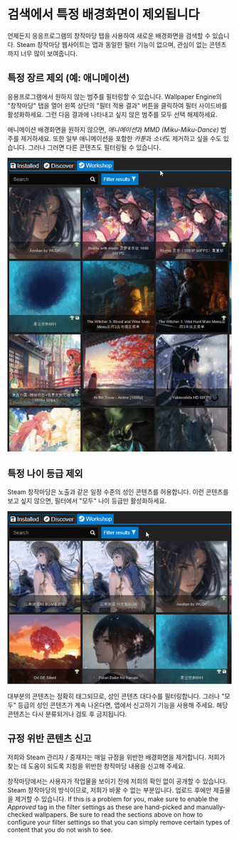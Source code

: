# 검색에서 특정 배경화면이 제외됩니다

언제든지 응응프로그램의 창작마당 탭을 사용하여 새로운 배경화면을 검색할 수 있습니다. Steam 창작마당 웹사이트는 앱과 동일한 필터 기능이 없으며, 관심이 없는 콘텐츠까지 너무 많이 보여줍니다.

## 특정 장르 제외 (예: 애니메이션)

응용프로그램에서 원하지 않는 범주를 필터링할 수 있습니다. Wallpaper Engine의 "창작마당" 탭을 열어 왼쪽 상단의 "필터 적용 결과" 버튼을 클릭하여 필터 사이드바를 활성화하세요. 그런 다음 결과에 나타내고 싶지 않은 범주를 모두 선택 해제하세요.

애니메이션 배경화면을 원하지 않으면, *애니메이션*과 *MMD (Miku-Miku-Dance)* 범주를 제거하세요. 또한 일부 애니메이션을 포함한 *카툰*과 *소녀*도 제거하고 싶을 수도 있습니다. 그러나 그러면 다른 콘텐츠도 필터링될 수 있습니다.

![필터 사이드바에서 원하지 않는 범주 모두 선택 해제](./categories.gif)

## 특정 나이 등급 제외

Steam 창작마당은 노출과 같은 일정 수준의 성인 콘텐츠를 허용합니다. 이런 콘텐츠를 보고 싶지 않으면, 필터에서 "모두" 나이 등급만 활성화하세요.

![필터 사이드바에서 "성인" 및 "의심스러운" 나이 등급 선택 해제](./ageratings.gif)

대부분의 콘텐츠는 정확히 태그되므로, 성인 콘텐츠 대다수를 필터링합니다. 그러나 "모두" 등급의 성인 콘텐츠가 계속 나온다면, 앱에서 신고하기 기능을 사용해 주세요. 해당 콘텐츠는 다시 분류되거나 검토 후 금지됩니다.

## 규정 위반 콘텐츠 신고

저희와 Steam 관리자 / 중재자는 매일 규정을 위반한 배경화면을 제거합니다. 저희가 찾는 데 도움이 되도록 지침을 위반한 창작마당 내용을 신고해 주세요.

창작마당에서는 사용자가 작업물을 보이기 전에 저희의 확인 없이 공개할 수 있습니다. Steam 창작마당의 방식이므로, 저희가 바꿀 수 없는 부분입니다. 업로드 후에만 제출물을 제거할 수 있습니다. If this is a problem for you, make sure to enable the *Approved* tag in the filter settings as these are hand-picked and manually-checked wallpapers. Be sure to read the sections above on how to configure your filter settings so that you can simply remove certain types of content that you do not wish to see.